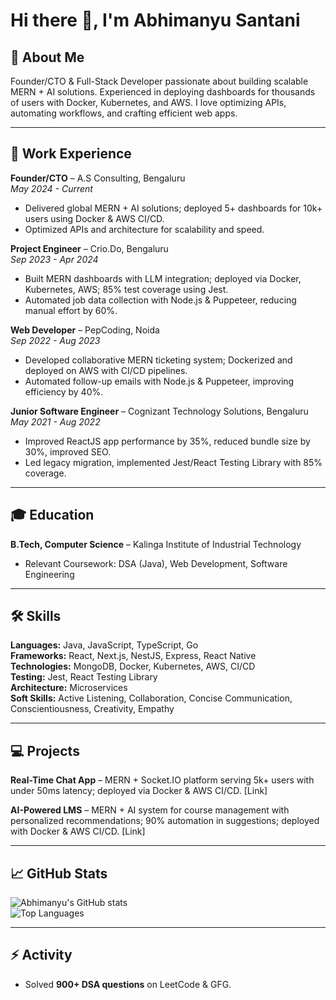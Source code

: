 # Hi there 👋, I'm Abhimanyu Santani

## 🚀 About Me
Founder/CTO & Full-Stack Developer passionate about building scalable MERN + AI solutions. Experienced in deploying dashboards for thousands of users with Docker, Kubernetes, and AWS. I love optimizing APIs, automating workflows, and crafting efficient web apps.

---

## 💼 Work Experience

**Founder/CTO** – A.S Consulting, Bengaluru  
*May 2024 - Current*  
- Delivered global MERN + AI solutions; deployed 5+ dashboards for 10k+ users using Docker & AWS CI/CD.  
- Optimized APIs and architecture for scalability and speed.

**Project Engineer** – Crio.Do, Bengaluru  
*Sep 2023 - Apr 2024*  
- Built MERN dashboards with LLM integration; deployed via Docker, Kubernetes, AWS; 85% test coverage using Jest.  
- Automated job data collection with Node.js & Puppeteer, reducing manual effort by 60%.

**Web Developer** – PepCoding, Noida  
*Sep 2022 - Aug 2023*  
- Developed collaborative MERN ticketing system; Dockerized and deployed on AWS with CI/CD pipelines.  
- Automated follow-up emails with Node.js & Puppeteer, improving efficiency by 40%.

**Junior Software Engineer** – Cognizant Technology Solutions, Bengaluru  
*May 2021 - Aug 2022*  
- Improved ReactJS app performance by 35%, reduced bundle size by 30%, improved SEO.  
- Led legacy migration, implemented Jest/React Testing Library with 85% coverage.

---

## 🎓 Education

**B.Tech, Computer Science** – Kalinga Institute of Industrial Technology  
- Relevant Coursework: DSA (Java), Web Development, Software Engineering

---

## 🛠 Skills

**Languages:** Java, JavaScript, TypeScript, Go  
**Frameworks:** React, Next.js, NestJS, Express, React Native  
**Technologies:** MongoDB, Docker, Kubernetes, AWS, CI/CD  
**Testing:** Jest, React Testing Library  
**Architecture:** Microservices  
**Soft Skills:** Active Listening, Collaboration, Concise Communication, Conscientiousness, Creativity, Empathy

---

## 💻 Projects

**Real-Time Chat App** – MERN + Socket.IO platform serving 5k+ users with under 50ms latency; deployed via Docker & AWS CI/CD. [Link]  

**AI-Powered LMS** – MERN + AI system for course management with personalized recommendations; 90% automation in suggestions; deployed with Docker & AWS CI/CD. [Link]  

---

## 📈 GitHub Stats

![Abhimanyu's GitHub stats](https://github-readme-stats.vercel.app/api?username=santani2611&show_icons=true&theme=radical&count_private=true)  
![Top Languages](https://github-readme-stats.vercel.app/api/top-langs/?username=santani2611&layout=compact&theme=radical)

---

## ⚡ Activity

- Solved **900+ DSA questions** on LeetCode & GFG.
